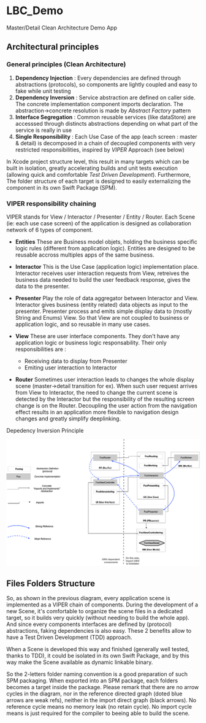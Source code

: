 # LBC_Demo 
 Master/Detail Clean Architecture Demo App
 
## Architectural principles

### General principles (Clean Architecture)
1. **Dependency Injection** : Every dependencies are defined through abstractions (protocols), so components are lightly coupled and easy to fake while unit testing
2. **Dependency Inversion** : Service abstraction are defined on caller side. The concrete implementation component imports declaration. The abstraction->concrete resolution is made by _Abstract Factory_ pattern
3. **Interface Segregation** : Common reusable services (like dataStore) are accesssed through distincts abstractions depending on what part of the service is really in use
4. **Single Responsibility** : Each Use Case of the app (each screen : master & detail) is decomposed in a chain of decoupled components with very restricted responsibilities, inspired by _VIPER_ Approach (see below)

In Xcode project structure level, this result in many targets which can be built in isolation, greatly accelerating builds and unit tests execution (allowing quick and comfortable _Test Driven Development_). Furthermore, The folder structure of each target is designed to easily externalizing the component in its own Swift Package (SPM).

### VIPER responsibility chaining
VIPER stands for View / Interactor / Presenter / Entity / Router.
Each Scene (ie: each use case screen) of the application is designed as collaboration network of 6 types of component.

* **Entities**
	These are Business model objets, holding the business specific logic rules (different from application logic). Entities are designed to be reusable accross multiples apps of the same business.
	
* **Interactor**
	This is the Use Case (application logic) implementation place. Interactor receives user interaction requests from View, retreives the  business data needed to build the user feedback response, gives the data to the presenter.	
	
* **Presenter**
	Play the role of data aggregator between Interactor and View.
	Interactor gives business (entity related) data objects as input to the presenter. Presenter process and emits simple display data to (mostly String and Enums) View. So that View are not coupled to business or application logic, and so reusable in many use cases.

* **View**
	These are user interface components. They don't have  any application logic or business logic responsability. Their only responsibilities are :
	* Receiving data to display from Presenter
	* Emiting user interaction to Interactor
  
* **Router**
	Sometimes user interaction leads to changes the whole display scene (master->detail transition for ex). When such user request arrives from View to Interactor, the need to change the current scene is detected by the Interactor but the responsibility of the resulting screen change is on the Router. Decoupling the user action from the navigation effect results in an application more flexible to navigation design changes and greatly simplify deeplinking.
	

Depedency Inversion Principle

  ![VIPER](Documentation/VIPER_Components.png)

## Files Folders Structure

So, as shown in the previous diagram, every application scene is implemented as a VIPER chain of components. 
During the development of a new Scene, it's comfortable to organize the scene files in a dedicated target, so it builds very quickly (without needing to build the whole app).
And since every components interfaces are defined by (protocol) abstractions, faking dependencies is also easy. 
These 2 benefits allow to have a Test Driven Development (TDD) approach.  

When a Scene is developed this way and finished (generally well tested, thanks to TDD), it could be isolated in its own Swift Package, and by this way make the Scene available as dynamic linkable binary.

So the 2-letters folder naming convention is a good preparation of such SPM packaging. When exported into an SPM package, each folders becomes a target inside the package. Please remark that there are no arrow cycles in the diagram, nor in the reference directed graph (doted blue arrows are weak refs), neither in the import direct graph (black arrows). No reference cycle means no memory leak (no retain cycle). No import cycle means is just required for the compiler to beeing able to build the scene.



